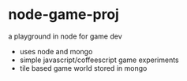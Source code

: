 node-game-proj
==============

a playground in node for game dev

 - uses node and mongo 
 - simple javascript/coffeescript game experiments
 - tile based game world stored in mongo
 
